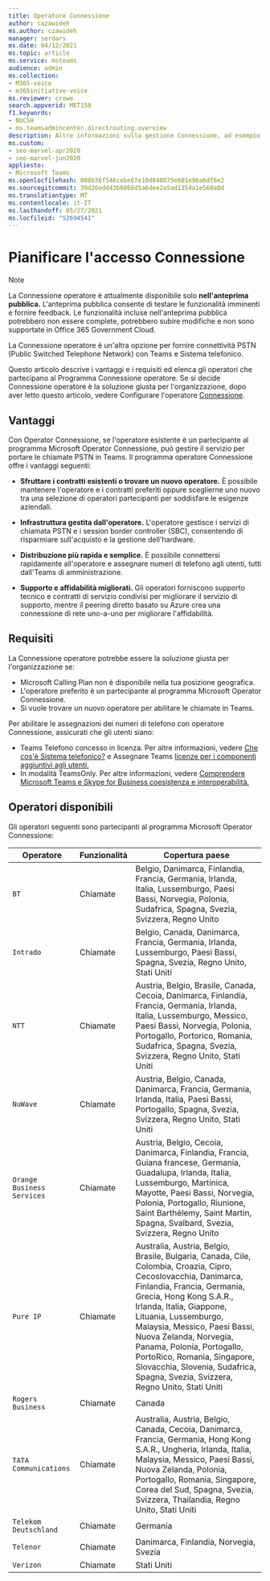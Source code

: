 ```yaml
---
title: Operatore Connessione
author: cazawideh
ms.author: czawideh
manager: serdars
ms.date: 04/12/2021
ms.topic: article
ms.service: msteams
audience: admin
ms.collection:
- M365-voice
- m365initiative-voice
ms.reviewer: crowe
search.appverid: MET150
f1.keywords:
- NOCSH
- ms.teamsadmincenter.directrouting.overview
description: Altre informazioni sulla gestione Connessione, ad esempio i requisiti e la pianificazione della distribuzione.
ms.custom:
- seo-marvel-apr2020
- seo-marvel-jun2020
appliesto:
- Microsoft Teams
ms.openlocfilehash: 088b36f546cebe67e10d840075e601e96a6df6e2
ms.sourcegitcommit: 39d26edd43b6066d5a6dee2a5ad1354a1e560a0d
ms.translationtype: MT
ms.contentlocale: it-IT
ms.lasthandoff: 05/27/2021
ms.locfileid: "52694541"
---
```

# <a name="plan-for-operator-connect"></a>Pianificare l'accesso Connessione

>[!NOTE]
>La Connessione operatore è attualmente disponibile solo **nell'anteprima pubblica.** L'anteprima pubblica consente di testare le funzionalità imminenti e fornire feedback. Le funzionalità incluse nell'anteprima pubblica potrebbero non essere complete, potrebbero subire modifiche e non sono supportate in Office 365 Government Cloud.

La Connessione operatore è un'altra opzione per fornire connettività PSTN (Public Switched Telephone Network) con Teams e Sistema telefonico.  

Questo articolo descrive i vantaggi e i requisiti ed elenca gli operatori che partecipano al Programma Connessione operatore.  Se si decide Connessione operatore è la soluzione giusta per l'organizzazione, dopo aver letto questo articolo, vedere Configurare l'operatore [Connessione](operator-connect-configure.md).  

## <a name="benefits"></a>Vantaggi

Con Operator Connessione, se l'operatore esistente è un partecipante al programma Microsoft Operator Connessione, può gestire il servizio per portare le chiamate PSTN in Teams. Il programma operatore Connessione offre i vantaggi seguenti:

- **Sfruttare i contratti esistenti o trovare un nuovo operatore.** È possibile mantenere l'operatore e i contratti preferiti oppure sceglierne uno nuovo tra una selezione di operatori partecipanti per soddisfare le esigenze aziendali.

- **Infrastruttura gestita dall'operatore.** L'operatore gestisce i servizi di chiamata PSTN e i session border controller (SBC), consentendo di risparmiare sull'acquisto e la gestione dell'hardware.

- **Distribuzione più rapida e semplice.** È possibile connettersi rapidamente all'operatore e assegnare numeri di telefono agli utenti, tutti dall'Teams di amministrazione.

- **Supporto e affidabilità migliorati.** Gli operatori forniscono supporto tecnico e contratti di servizio condivisi per migliorare il servizio di supporto, mentre il peering diretto basato su Azure crea una connessione di rete uno-a-uno per migliorare l'affidabilità.

## <a name="requirements"></a>Requisiti

 La Connessione operatore potrebbe essere la soluzione giusta per l'organizzazione se:

- Microsoft Calling Plan non è disponibile nella tua posizione geografica.
- L'operatore preferito è un partecipante al programma Microsoft Operator Connessione.
- Si vuole trovare un nuovo operatore per abilitare le chiamate in Teams.

Per abilitare le assegnazioni dei numeri di telefono con operatore Connessione, assicurati che gli utenti siano:

- Teams Telefono concesso in licenza. Per altre informazioni, vedere [Che cos'è Sistema telefonico?](what-is-phone-system-in-office-365.md) e Assegnare Teams [licenze per i componenti aggiuntivi agli utenti.](teams-add-on-licensing/assign-teams-add-on-licenses.md)
- In modalità TeamsOnly. Per altre informazioni, vedere [Comprendere Microsoft Teams e Skype for Business coesistenza e interoperabilità.](teams-and-skypeforbusiness-coexistence-and-interoperability.md)

## <a name="available-operators"></a>Operatori disponibili

Gli operatori seguenti sono partecipanti al programma Microsoft Operator Connessione:

| Operatore | Funzionalità | Copertura paese |
| --- | --- | --- |
| `BT`  | Chiamate | Belgio, Danimarca, Finlandia, Francia, Germania, Irlanda, Italia, Lussemburgo, Paesi Bassi, Norvegia, Polonia, Sudafrica, Spagna, Svezia, Svizzera, Regno Unito |
| `Intrado` | Chiamate | Belgio, Canada, Danimarca, Francia, Germania, Irlanda, Lussemburgo, Paesi Bassi, Spagna, Svezia, Regno Unito, Stati Uniti  |
| `NTT`  | Chiamate | Austria, Belgio, Brasile, Canada, Cecoia, Danimarca, Finlandia, Francia, Germania, Irlanda, Italia, Lussemburgo, Messico, Paesi Bassi, Norvegia, Polonia, Portogallo, Portorico, Romania, Sudafrica, Spagna, Svezia, Svizzera, Regno Unito, Stati Uniti |
| `NuWave` | Chiamate | Austria, Belgio, Canada, Danimarca, Francia, Germania, Irlanda, Italia, Paesi Bassi, Portogallo, Spagna, Svezia, Svizzera, Regno Unito, Stati Uniti   |
| `Orange Business Services` | Chiamate | Austria, Belgio, Cecoia, Danimarca, Finlandia, Francia, Guiana francese, Germania, Guadalupa, Irlanda, Italia, Lussemburgo, Martinica, Mayotte, Paesi Bassi, Norvegia, Polonia, Portogallo, Riunione, Saint Barthélemy, Saint Martin, Spagna, Svalbard, Svezia, Svizzera, Regno Unito  |
| `Pure IP` | Chiamate | Australia, Austria, Belgio, Brasile, Bulgaria, Canada, Cile, Colombia, Croazia, Cipro, Cecoslovacchia, Danimarca, Finlandia, Francia, Germania, Grecia, Hong Kong S.A.R., Irlanda, Italia, Giappone, Lituania, Lussemburgo, Malaysia, Messico, Paesi Bassi, Nuova Zelanda, Norvegia, Panama, Polonia, Portogallo, PortoRico, Romania, Singapore, Slovacchia, Slovenia, Sudafrica, Spagna, Svezia, Svizzera, Regno Unito, Stati Uniti  |
| `Rogers Business` | Chiamate | Canada  |
| `TATA Communications` | Chiamate | Australia, Austria, Belgio, Canada, Cecoia, Danimarca, Francia, Germania, Hong Kong S.A.R., Ungheria, Irlanda, Italia, Malaysia, Messico, Paesi Bassi, Nuova Zelanda, Polonia, Portogallo, Romania, Singapore, Corea del Sud, Spagna, Svezia, Svizzera, Thailandia, Regno Unito, Stati Uniti |
| `Telekom Deutschland` | Chiamate | Germania  |
| `Telenor` | Chiamate | Danimarca, Finlandia, Norvegia, Svezia  |
| `Verizon` | Chiamate | Stati Uniti |
